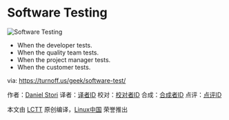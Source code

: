 Software Testing
===

![Software Testing](https://turnoff.us/image/en/test.png)

- When the developer tests.
- When the quality team tests.
- When the project manager tests.
- When the customer tests.


via: https://turnoff.us/geek/software-test/

作者：[Daniel Stori][a]
译者：[译者ID](https://github.com/译者ID)
校对：[校对者ID](https://github.com/校对者ID)
合成：[合成者ID](https://github.com/合成者ID)
点评：[点评ID](https://github.com/点评者ID)

本文由 [LCTT](https://github.com/LCTT/TranslateProject) 原创编译，[Linux中国](https://linux.cn/) 荣誉推出

[a]:http://turnoff.us/about/
